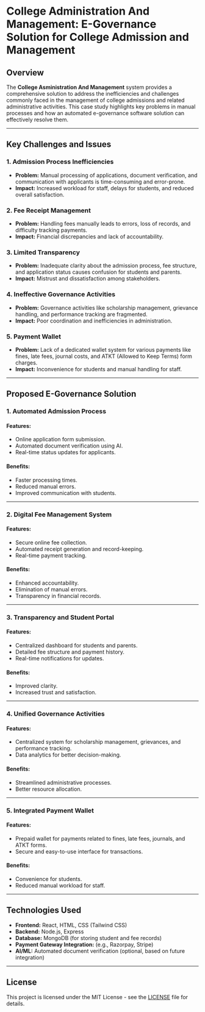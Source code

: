 # College Administration And Management: E-Governance Solution for College Admission and Management

## Overview

The **College Asministration And Management** system provides a comprehensive solution to address the inefficiencies and challenges commonly faced in the management of college admissions and related administrative activities. This case study highlights key problems in manual processes and how an automated e-governance software solution can effectively resolve them.

---

## Key Challenges and Issues

### 1. **Admission Process Inefficiencies**
- **Problem:** Manual processing of applications, document verification, and communication with applicants is time-consuming and error-prone.
- **Impact:** Increased workload for staff, delays for students, and reduced overall satisfaction.

### 2. **Fee Receipt Management**
- **Problem:** Handling fees manually leads to errors, loss of records, and difficulty tracking payments.
- **Impact:** Financial discrepancies and lack of accountability.

### 3. **Limited Transparency**
- **Problem:** Inadequate clarity about the admission process, fee structure, and application status causes confusion for students and parents.
- **Impact:** Mistrust and dissatisfaction among stakeholders.

### 4. **Ineffective Governance Activities**
- **Problem:** Governance activities like scholarship management, grievance handling, and performance tracking are fragmented.
- **Impact:** Poor coordination and inefficiencies in administration.

### 5. **Payment Wallet**
- **Problem:** Lack of a dedicated wallet system for various payments like fines, late fees, journal costs, and ATKT (Allowed to Keep Terms) form charges.
- **Impact:** Inconvenience for students and manual handling for staff.

---

## Proposed E-Governance Solution

### 1. **Automated Admission Process**
#### Features:
- Online application form submission.
- Automated document verification using AI.
- Real-time status updates for applicants.

#### Benefits:
- Faster processing times.
- Reduced manual errors.
- Improved communication with students.

---

### 2. **Digital Fee Management System**
#### Features:
- Secure online fee collection.
- Automated receipt generation and record-keeping.
- Real-time payment tracking.

#### Benefits:
- Enhanced accountability.
- Elimination of manual errors.
- Transparency in financial records.

---

### 3. **Transparency and Student Portal**
#### Features:
- Centralized dashboard for students and parents.
- Detailed fee structure and payment history.
- Real-time notifications for updates.

#### Benefits:
- Improved clarity.
- Increased trust and satisfaction.

---

### 4. **Unified Governance Activities**
#### Features:
- Centralized system for scholarship management, grievances, and performance tracking.
- Data analytics for better decision-making.

#### Benefits:
- Streamlined administrative processes.
- Better resource allocation.

---

### 5. **Integrated Payment Wallet**
#### Features:
- Prepaid wallet for payments related to fines, late fees, journals, and ATKT forms.
- Secure and easy-to-use interface for transactions.

#### Benefits:
- Convenience for students.
- Reduced manual workload for staff.

---

## Technologies Used

- **Frontend:** React, HTML, CSS (Tailwind CSS)
- **Backend:** Node.js, Express
- **Database:** MongoDB (for storing student and fee records)
- **Payment Gateway Integration:** (e.g., Razorpay, Stripe)
- **AI/ML:** Automated document verification (optional, based on future integration)

---

## License

This project is licensed under the MIT License - see the [LICENSE](LICENSE) file for details.


